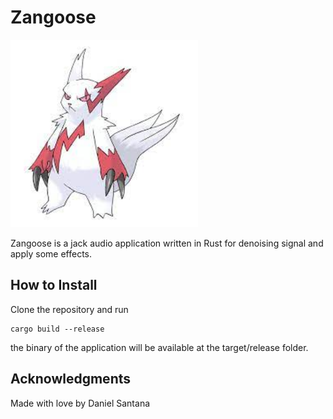 # Zangoose

<img src="zangoose.jpeg" width="300" height="300"/>

Zangoose is a jack audio application written in Rust for denoising signal and apply some effects.

## How to Install

Clone the repository and run
```
cargo build --release
```
the binary of the application will be available at the target/release folder.

## Acknowledgments

Made with love by Daniel Santana

